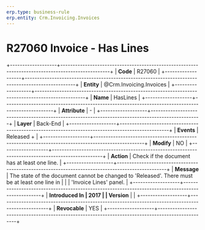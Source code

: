 ```yaml
---
erp.type: business-rule
erp.entity: Crm.Invoicing.Invoices
---
```


# R27060 Invoice - Has Lines
+-------------------+--------------------------------------------------------------------------------------------------+
| **Code**          | R27060                                                                                           |
+-------------------+--------------------------------------------------------------------------------------------------+
| **Entity**        | @Crm.Invoicing.Invoices                                                                                          |
+-------------------+--------------------------------------------------------------------------------------------------+
| **Name**          | HasLines                                                                                         |
+-------------------+--------------------------------------------------------------------------------------------------+
| **Attribute**     | \-                                                                                               |
+-------------------+--------------------------------------------------------------------------------------------------+
| **Layer**         | Back-End                                                                                         |
+-------------------+--------------------------------------------------------------------------------------------------+
| **Events**        | Released +                                                                                       |
+-------------------+--------------------------------------------------------------------------------------------------+
| **Modify**        | NO                                                                                               |
+-------------------+--------------------------------------------------------------------------------------------------+
| **Action**        | Check if the document has at least one line.                                                     |
+-------------------+--------------------------------------------------------------------------------------------------+
| **Message**       | The state of the document cannot be changed to \'Released\'. There must be at least one line in  |
|                   | \'Invoice Lines\' panel.                                                                         |
+-------------------+--------------------------------------------------------------------------------------------------+
| **Introduced In   | 2017                                                                                             |
| Version**         |                                                                                                  |
+-------------------+--------------------------------------------------------------------------------------------------+
| **Revocable**     | YES                                                                                              |
+-------------------+--------------------------------------------------------------------------------------------------+

  

  

  
